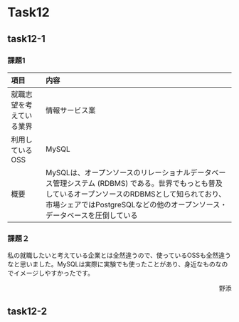 # Task12

## task12-1

### 課題1

|項目|内容|
|:-|:-|
|就職志望を考えている業界|情報サービス業|
|利用しているOSS|MySQL|
|概要|MySQLは、オープンソースのリレーショナルデータベース管理システム (RDBMS) である。世界でもっとも普及しているオープンソースのRDBMSとして知られており、市場シェアではPostgreSQLなどの他のオープンソース・データベースを圧倒している|

### 課題２

私の就職したいと考えている企業とは全然違うので、使っているOSSも全然違うなと思いました。MySQLは実際に実験でも使ったことがあり、身近なものなのでイメージしやすかったです。
<br><div style="text-align: right;">野添</div>

## task12-2
